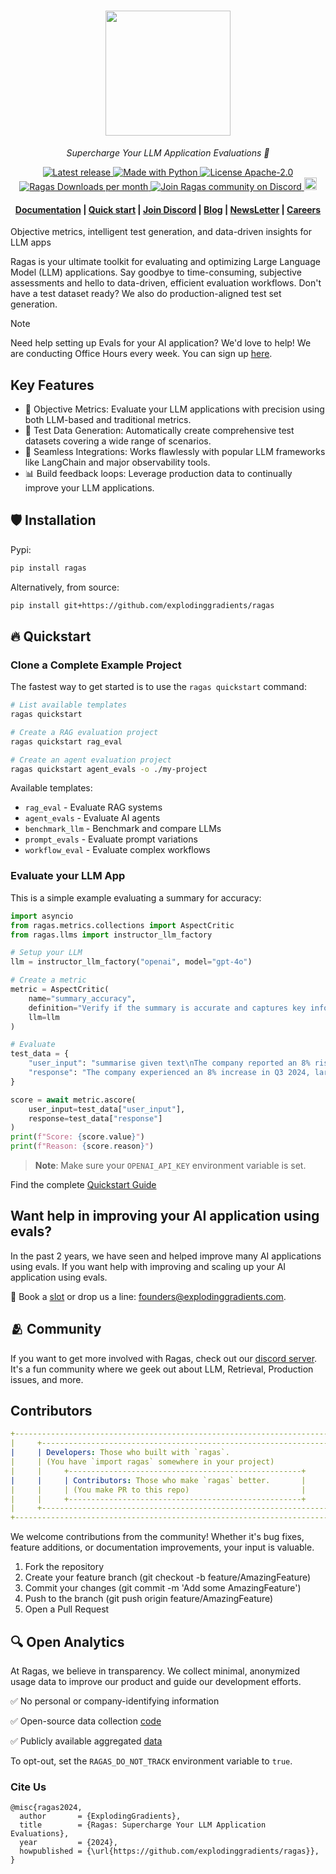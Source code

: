<h1 align="center">
  <img style="vertical-align:middle" height="200"
  src="https://raw.githubusercontent.com/explodinggradients/ragas/main/docs/_static/imgs/logo.png">
</h1>
<p align="center">
  <i>Supercharge Your LLM Application Evaluations 🚀</i>
</p>

<p align="center">
    <a href="https://github.com/explodinggradients/ragas/releases">
        <img alt="Latest release" src="https://img.shields.io/github/release/explodinggradients/ragas.svg">
    </a>
    <a href="https://www.python.org/">
        <img alt="Made with Python" src="https://img.shields.io/badge/Made%20with-Python-1f425f.svg?color=purple">
    </a>
    <a href="https://github.com/explodinggradients/ragas/blob/master/LICENSE">
        <img alt="License Apache-2.0" src="https://img.shields.io/github/license/explodinggradients/ragas.svg?color=green">
    </a>
    <a href="https://pypi.org/project/ragas/">
        <img alt="Ragas Downloads per month" src="https://static.pepy.tech/badge/ragas/month">
    </a>
    <a href="https://discord.gg/5djav8GGNZ">
        <img alt="Join Ragas community on Discord" src="https://img.shields.io/discord/1119637219561451644">
    </a>
    <a target="_blank" href="https://deepwiki.com/explodinggradients/ragas">
      <img 
        src="https://devin.ai/assets/deepwiki-badge.png" 
        alt="Ask DeepWiki.com" 
        height="20" 
      />
    </a>
</p>

<h4 align="center">
    <p>
        <a href="https://docs.ragas.io/">Documentation</a> |
        <a href="#fire-quickstart">Quick start</a> |
        <a href="https://discord.gg/5djav8GGNZ">Join Discord</a> |
        <a href="https://blog.ragas.io/">Blog</a> |
        <a href="https://newsletter.ragas.io/">NewsLetter</a> |
        <a href="https://www.ragas.io/careers">Careers</a>
    <p>
</h4>

Objective metrics, intelligent test generation, and data-driven insights for LLM apps

Ragas is your ultimate toolkit for evaluating and optimizing Large Language Model (LLM) applications. Say goodbye to time-consuming, subjective assessments and hello to data-driven, efficient evaluation workflows.
Don't have a test dataset ready? We also do production-aligned test set generation.

> [!NOTE]
> Need help setting up Evals for your AI application? We'd love to help! We are conducting Office Hours every week. You can sign up [here](https://cal.com/team/ragas/office-hours).

## Key Features

- 🎯 Objective Metrics: Evaluate your LLM applications with precision using both LLM-based and traditional metrics.
- 🧪 Test Data Generation: Automatically create comprehensive test datasets covering a wide range of scenarios.
- 🔗 Seamless Integrations: Works flawlessly with popular LLM frameworks like LangChain and major observability tools.
- 📊 Build feedback loops: Leverage production data to continually improve your LLM applications.

## :shield: Installation

Pypi:

```bash
pip install ragas
```

Alternatively, from source:

```bash
pip install git+https://github.com/explodinggradients/ragas
```

## :fire: Quickstart

### Clone a Complete Example Project

The fastest way to get started is to use the `ragas quickstart` command:

```bash
# List available templates
ragas quickstart

# Create a RAG evaluation project
ragas quickstart rag_eval

# Create an agent evaluation project
ragas quickstart agent_evals -o ./my-project
```

Available templates:
- `rag_eval` - Evaluate RAG systems
- `agent_evals` - Evaluate AI agents
- `benchmark_llm` - Benchmark and compare LLMs
- `prompt_evals` - Evaluate prompt variations
- `workflow_eval` - Evaluate complex workflows

### Evaluate your LLM App

This is a simple example evaluating a summary for accuracy:

```python
import asyncio
from ragas.metrics.collections import AspectCritic
from ragas.llms import instructor_llm_factory

# Setup your LLM
llm = instructor_llm_factory("openai", model="gpt-4o")

# Create a metric
metric = AspectCritic(
    name="summary_accuracy",
    definition="Verify if the summary is accurate and captures key information.",
    llm=llm
)

# Evaluate
test_data = {
    "user_input": "summarise given text\nThe company reported an 8% rise in Q3 2024, driven by strong performance in the Asian market. Sales in this region have significantly contributed to the overall growth. Analysts attribute this success to strategic marketing and product localization. The positive trend in the Asian market is expected to continue into the next quarter.",
    "response": "The company experienced an 8% increase in Q3 2024, largely due to effective marketing strategies and product adaptation, with expectations of continued growth in the coming quarter.",
}

score = await metric.ascore(
    user_input=test_data["user_input"],
    response=test_data["response"]
)
print(f"Score: {score.value}")
print(f"Reason: {score.reason}")
```

> **Note**: Make sure your `OPENAI_API_KEY` environment variable is set.

Find the complete [Quickstart Guide](https://docs.ragas.io/en/latest/getstarted/evals)

## Want help in improving your AI application using evals?

In the past 2 years, we have seen and helped improve many AI applications using evals. If you want help with improving and scaling up your AI application using evals.

🔗 Book a [slot](https://bit.ly/3EBYq4J) or drop us a line: [founders@explodinggradients.com](mailto:founders@explodinggradients.com).

## 🫂 Community

If you want to get more involved with Ragas, check out our [discord server](https://discord.gg/5qGUJ6mh7C). It's a fun community where we geek out about LLM, Retrieval, Production issues, and more.

## Contributors

```yml
+----------------------------------------------------------------------------+
|     +----------------------------------------------------------------+     |
|     | Developers: Those who built with `ragas`.                      |     |
|     | (You have `import ragas` somewhere in your project)            |     |
|     |     +----------------------------------------------------+     |     |
|     |     | Contributors: Those who make `ragas` better.       |     |     |
|     |     | (You make PR to this repo)                         |     |     |
|     |     +----------------------------------------------------+     |     |
|     +----------------------------------------------------------------+     |
+----------------------------------------------------------------------------+
```

We welcome contributions from the community! Whether it's bug fixes, feature additions, or documentation improvements, your input is valuable.

1. Fork the repository
2. Create your feature branch (git checkout -b feature/AmazingFeature)
3. Commit your changes (git commit -m 'Add some AmazingFeature')
4. Push to the branch (git push origin feature/AmazingFeature)
5. Open a Pull Request

## 🔍 Open Analytics

At Ragas, we believe in transparency. We collect minimal, anonymized usage data to improve our product and guide our development efforts.

✅ No personal or company-identifying information

✅ Open-source data collection [code](./src/ragas/_analytics.py)

✅ Publicly available aggregated [data](https://github.com/explodinggradients/ragas/issues/49)

To opt-out, set the `RAGAS_DO_NOT_TRACK` environment variable to `true`.

### Cite Us

```
@misc{ragas2024,
  author       = {ExplodingGradients},
  title        = {Ragas: Supercharge Your LLM Application Evaluations},
  year         = {2024},
  howpublished = {\url{https://github.com/explodinggradients/ragas}},
}
```
